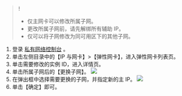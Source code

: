 >!
>- 仅主网卡可以修改所属子网。
>- 更改所属子网前，请先解绑所有辅助 IP。
>- 仅可以将子网修改为同可用区下的其他子网。
>
1. 登录 [私有网络控制台](https://console.cloud.tencent.com/vpc) 。
2. 单击左侧目录中的【IP 与网卡】>【弹性网卡】，进入弹性网卡列表页。
3. 单击需要修改的实例 ID，进入详情页。
4. 单击所属子网后的【更换子网】。
![](https://main.qcloudimg.com/raw/5eec122d457476d767fd48034b444385.png)
5. 在弹出框中选择需要更换的子网，并指定新的主 IP。
![](https://main.qcloudimg.com/raw/3db855c79bb2e31cd4b0ce195d8b6c53.png)
6. 单击【确定】即可。
